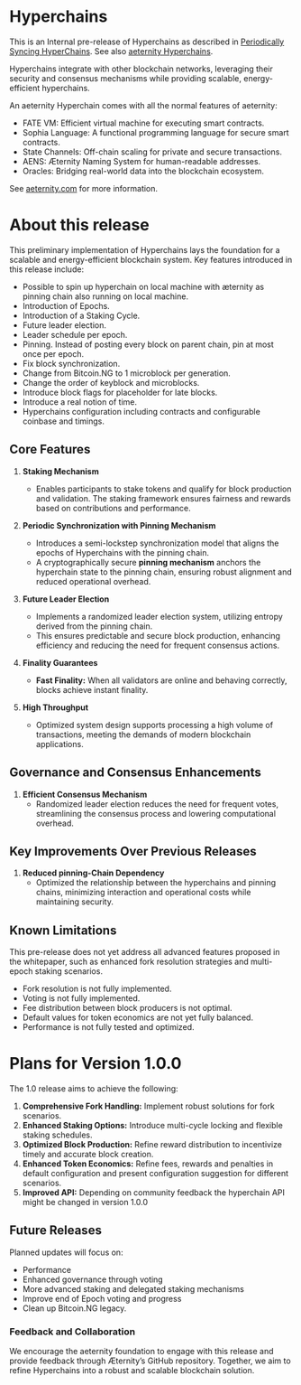 # Hyperchains

This is an Internal pre-release of Hyperchains as described in [Periodically Syncing HyperChains](https://github.com/aeternity/hyperchains-whitepaper/blob/master/Periodically-Syncing-HyperChains.md).
See also [aeternity Hyperchains](https://aeternity.com/hyperchains).

Hyperchains integrate with other blockchain networks, leveraging their security and consensus mechanisms while providing scalable, energy-efficient hyperchains.

An aeternity Hyperchain comes with all the normal features of aeternity:
* FATE VM: Efficient virtual machine for executing smart contracts.
* Sophia Language: A functional programming language for secure smart contracts.
* State Channels: Off-chain scaling for private and secure transactions.
* AENS: Æternity Naming System for human-readable addresses.
* Oracles: Bridging real-world data into the blockchain ecosystem.

See [aeternity.com](aeternity.com) for more information.

# About this release

This preliminary implementation of Hyperchains lays the foundation for a scalable and energy-efficient blockchain system. Key features introduced in this release include:

* Possible to spin up hyperchain on local machine with æternity as pinning chain also running on local machine.
* Introduction of Epochs.
* Introduction of a Staking Cycle.
* Future leader election.
* Leader schedule per epoch.
* Pinning. Instead of posting every block on parent chain, pin at most once per epoch.
* Fix block synchronization.
* Change from Bitcoin.NG to 1 microblock per generation.
* Change the order of keyblock and microblocks.
* Introduce block flags for placeholder for late blocks.
* Introduce a real notion of time.
* Hyperchains configuration including contracts and configurable coinbase and timings.


## Core Features
1. **Staking Mechanism**
   - Enables participants to stake tokens and qualify for block production and validation. The staking framework ensures fairness and rewards based on contributions and performance.

2. **Periodic Synchronization with Pinning Mechanism**
   - Introduces a semi-lockstep synchronization model that aligns the epochs of Hyperchains with the pinning chain.
   - A cryptographically secure **pinning mechanism** anchors the hyperchain state to the pinning chain, ensuring robust alignment and reduced operational overhead.

3. **Future Leader Election**
   - Implements a randomized leader election system, utilizing entropy derived from the pinning chain.
   - This ensures predictable and secure block production, enhancing efficiency and reducing the need for frequent consensus actions.

4. **Finality Guarantees**
   - **Fast Finality:** When all validators are online and behaving correctly, blocks achieve instant finality.

5. **High Throughput**
   - Optimized system design supports processing a high volume of transactions, meeting the demands of modern blockchain applications.

## Governance and Consensus Enhancements

1. **Efficient Consensus Mechanism**
   - Randomized leader election reduces the need for frequent votes, streamlining the consensus process and lowering computational overhead.

## Key Improvements Over Previous Releases
1. **Reduced pinning-Chain Dependency**
   - Optimized the relationship between the hyperchains and pinning chains, minimizing interaction and operational costs while maintaining security.


## Known Limitations
This pre-release does not yet address all advanced features proposed in the whitepaper, such as enhanced fork resolution strategies and multi-epoch staking scenarios.

* Fork resolution is not fully implemented.
* Voting is not fully implemented.
* Fee distribution between block producers is not optimal.
* Default values for token economics are not yet fully balanced.
* Performance is not fully tested and optimized.

# Plans for Version 1.0.0

The 1.0 release aims to achieve the following:
1. **Comprehensive Fork Handling:** Implement robust solutions for fork scenarios.
2. **Enhanced Staking Options:** Introduce multi-cycle locking and flexible staking schedules.
3. **Optimized Block Production:** Refine reward distribution to incentivize timely and accurate block creation.
4. **Enhanced Token Economics:** Refine fees, rewards and penalties in default configuration and present configuration suggestion for different scenarios.
5. **Improved API:** Depending on community feedback the hyperchain API might be changed in version 1.0.0

## Future Releases

Planned updates will focus on:

* Performance
* Enhanced governance through voting
* More advanced staking and delegated staking mechanisms
* Improve end of Epoch voting and progress
* Clean up Bitcoin.NG legacy.

### Feedback and Collaboration

We encourage the aeternity foundation to engage with this release and provide feedback through Æternity’s GitHub repository. Together, we aim to refine Hyperchains into a robust and scalable blockchain solution.